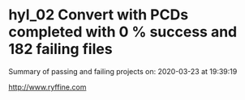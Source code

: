 # hyl_02 Convert with PCDs completed with 0 % success and 182 failing files

Summary of passing and failing projects on: 2020-03-23 at 19:39:19

http://www.ryffine.com
